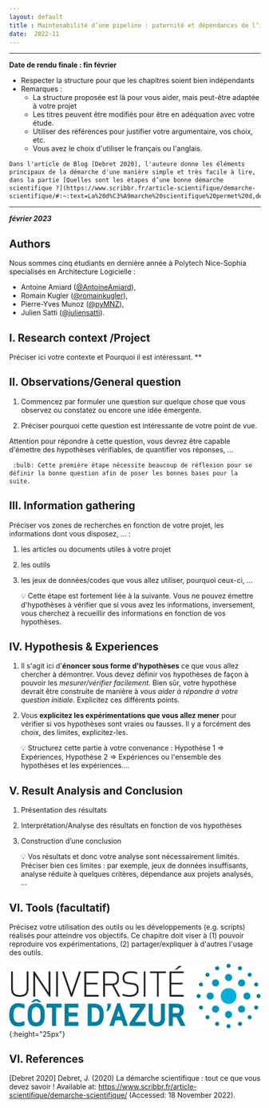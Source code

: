 ```yaml
---
layout: default
title : Maintenabilité d’une pipeline : paternité et dépendances de l’implémentation des jobs et steps
date:  2022-11
---
```


---

   **Date de rendu finale : fin février**
   - Respecter la structure pour que les chapitres soient bien indépendants
   - Remarques :
        - La structure proposée est là pour vous aider, mais peut-être adaptée à votre projet
        - Les titres peuvent être modifiés pour être en adéquation avec votre étude.
        - Utiliser des références pour justifier votre argumentaire, vos choix, etc.
        - Vous avez le choix d'utiliser le français ou l'anglais.

    Dans l'article de Blog [Debret 2020], l'auteure donne les éléments principaux de la démarche d'une manière simple et très facile à lire, dans la partie [Quelles sont les étapes d’une bonne démarche scientifique ?](https://www.scribbr.fr/article-scientifique/demarche-scientifique/#:~:text=La%20d%C3%A9marche%20scientifique%20permet%20d,de%20nouvelles%20hypoth%C3%A8ses%20%C3%A0%20tester.)

---

**_février 2023_**

## Authors

Nous sommes cinq étudiants en dernière année à Polytech Nice-Sophia specialisés en Architecture Logicielle :

- Antoine Amiard ([@AntoineAmiard](https://github.com/AntoineAmiard)),
- Romain Kugler ([@romainkugler](https://github.com/romainkugler)),
- Pierre-Yves Munoz ([@pyMNZ](https://github.com/pyMNZ)),
- Julien Satti ([@juliensatti](https://github.com/juliensatti)).


## I. Research context /Project

Préciser ici votre contexte et Pourquoi il est intéressant. **


## II. Observations/General question

1. Commencez par formuler une question sur quelque chose que vous observez ou constatez ou encore une idée émergente.

2. Préciser pourquoi cette question est intéressante de votre point de vue.

Attention pour répondre à cette question, vous devrez être capable d'émettre des hypothèses vérifiables, de quantifier vos réponses, ...

     :bulb: Cette première étape nécessite beaucoup de réflexion pour se définir la bonne question afin de poser les bonnes bases pour la suite.

## III. Information gathering

Préciser vos zones de recherches en fonction de votre projet, les informations dont vous disposez, ... :

1. les articles ou documents utiles à votre projet
2. les outils
3. les jeux de données/codes que vous allez utiliser, pourquoi ceux-ci, ...

     :bulb: Cette étape est fortement liée à la suivante. Vous ne pouvez émettre d'hypothèses à vérifier que si vous avez les informations, inversement, vous cherchez à recueillir des informations en fonction de vos hypothèses.

## IV. Hypothesis & Experiences

1. Il s'agit ici d'**énoncer sous forme d'hypothèses** ce que vous allez chercher à démontrer. Vous devez définir vos hypothèses de façon à pouvoir les _mesurer/vérifier facilement._ Bien sûr, votre hypothèse devrait être construite de manière à _vous aider à répondre à votre question initiale_. Explicitez ces différents points.
2. Vous **explicitez les expérimentations que vous allez mener** pour vérifier si vos hypothèses sont vraies ou fausses. Il y a forcément des choix, des limites, explicitez-les.

     :bulb: Structurez cette partie à votre convenance : Hypothèse 1 => Expériences, Hypothèse 2 => Expériences ou l'ensemble des hypothèses et les expériences....


## V. Result Analysis and Conclusion

1. Présentation des résultats
2. Interprétation/Analyse des résultats en fonction de vos hypothèses
3. Construction d’une conclusion

     :bulb:  Vos résultats et donc votre analyse sont nécessairement limités. Préciser bien ces limites : par exemple, jeux de données insuffisants, analyse réduite à quelques critères, dépendance aux projets analysés, ...

## VI. Tools \(facultatif\)

Précisez votre utilisation des outils ou les développements \(e.g. scripts\) réalisés pour atteindre vos objectifs. Ce chapitre doit viser à \(1\) pouvoir reproduire vos expérimentations, \(2\) partager/expliquer à d'autres l'usage des outils.

![Figure 1: Logo UCA, exemple, vous pouvez l'enlever](images/logo_uca.png){:height="25px"}


## VI. References

[Debret 2020] Debret, J. (2020) La démarche scientifique : tout ce que vous devez savoir ! Available at: https://www.scribbr.fr/article-scientifique/demarche-scientifique/ (Accessed: 18 November 2022).


